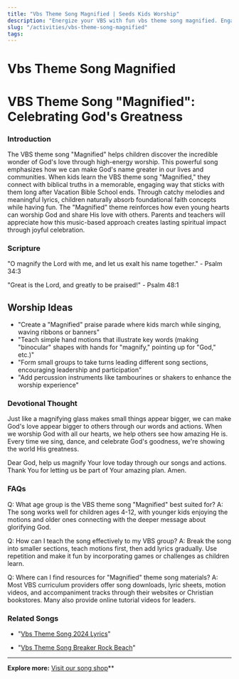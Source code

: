 ```yaml
---
title: "Vbs Theme Song Magnified | Seeds Kids Worship"
description: "Energize your VBS with fun vbs theme song magnified. Engaging worship music and activities for summer children's ministry."
slug: "/activities/vbs-theme-song-magnified"
tags:
---
```


# Vbs Theme Song Magnified

# VBS Theme Song "Magnified": Celebrating God's Greatness

### Introduction
The VBS theme song "Magnified" helps children discover the incredible wonder of God's love through high-energy worship. This powerful song emphasizes how we can make God's name greater in our lives and communities. When kids learn the VBS theme song "Magnified," they connect with biblical truths in a memorable, engaging way that sticks with them long after Vacation Bible School ends. Through catchy melodies and meaningful lyrics, children naturally absorb foundational faith concepts while having fun. The "Magnified" theme reinforces how even young hearts can worship God and share His love with others. Parents and teachers will appreciate how this music-based approach creates lasting spiritual impact through joyful celebration.

### Scripture
"O magnify the Lord with me, and let us exalt his name together." - Psalm 34:3

"Great is the Lord, and greatly to be praised!" - Psalm 48:1

## Worship Ideas
- "Create a "Magnified" praise parade where kids march while singing, waving ribbons or banners"
- "Teach simple hand motions that illustrate key words (making "binocular" shapes with hands for "magnify," pointing up for "God," etc.)"
- "Form small groups to take turns leading different song sections, encouraging leadership and participation"
- "Add percussion instruments like tambourines or shakers to enhance the worship experience"

### Devotional Thought
Just like a magnifying glass makes small things appear bigger, we can make God's love appear bigger to others through our words and actions. When we worship God with all our hearts, we help others see how amazing He is. Every time we sing, dance, and celebrate God's goodness, we're showing the world His greatness.

Dear God, help us magnify Your love today through our songs and actions. Thank You for letting us be part of Your amazing plan. Amen.

### FAQs

Q: What age group is the VBS theme song "Magnified" best suited for?
A: The song works well for children ages 4-12, with younger kids enjoying the motions and older ones connecting with the deeper message about glorifying God.

Q: How can I teach the song effectively to my VBS group?
A: Break the song into smaller sections, teach motions first, then add lyrics gradually. Use repetition and make it fun by incorporating games or challenges as children learn.

Q: Where can I find resources for "Magnified" theme song materials?
A: Most VBS curriculum providers offer song downloads, lyric sheets, motion videos, and accompaniment tracks through their websites or Christian bookstores. Many also provide online tutorial videos for leaders.

### Related Songs

- "[Vbs Theme Song 2024 Lyrics](/activities/vbs-theme-song-2024-lyrics/)"

- "[Vbs Theme Song Breaker Rock Beach](/activities/vbs-theme-song-breaker-rock-beach/)"

---

**Explore more:** [Visit our song shop](https://seedskidsworship.com/shop)**

<!-- Schema Markup -->
<script type="application/ld+json">
{
  "@context": "https://schema.org",
  "@type": "MusicRecording",
  "name": "Vbs Theme Song Magnified",
  "byArtist": {
    "@type": "MusicGroup",
    "name": "Seeds Kids Worship"
  },
  "isFamilyFriendly": true,
  "url": "https://seedskidsworship.com/activities/vbs-theme-song-magnified/"
}
</script>